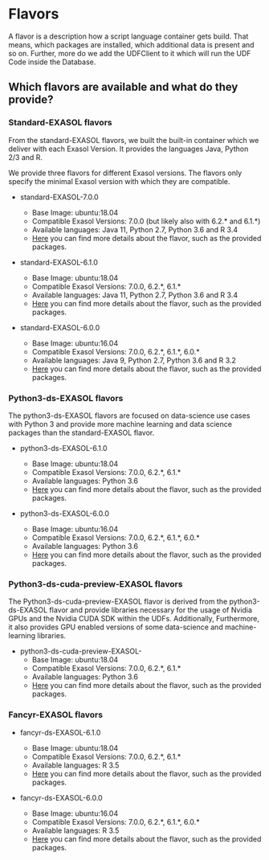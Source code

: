 # Flavors

A flavor is a description how a script language container gets build. That means, which packages are installed, which additional data is present and so on. Further, more do we add the UDFClient to it which will run the UDF Code inside the Database.

## Which flavors are available and what do they provide?

### Standard-EXASOL flavors

From the standard-EXASOL flavors, we built the built-in container which we deliver with each Exasol Version.
It provides the languages Java, Python 2/3 and R.

We provide three flavors for different Exasol versions. The flavors only specify the minimal Exasol version with which they are compatible.

- standard-EXASOL-7.0.0
  - Base Image: ubuntu:18.04
  - Compatible Exasol Versions: 7.0.0 (but likely also with 6.2.\* and 6.1.\*)
  - Available languages: Java 11, Python 2.7, Python 3.6 and R 3.4
  - [Here](standard-EXASOL-7.0.0/FLAVOR_DESCRIPTION.md) you can find more details about the flavor, such as the provided packages.

- standard-EXASOL-6.1.0
  - Base Image: ubuntu:18.04
  - Compatible Exasol Versions: 7.0.0, 6.2.\*, 6.1.\*
  - Available languages: Java 11, Python 2.7, Python 3.6 and R 3.4
  - [Here](standard-EXASOL-6.1.0/FLAVOR_DESCRIPTION.md) you can find more details about the flavor, such as the provided packages.

- standard-EXASOL-6.0.0
  - Base Image: ubuntu:16.04
  - Compatible Exasol Versions: 7.0.0, 6.2.\*, 6.1.\*, 6.0.\*
  - Available languages: Java 9, Python 2.7, Python 3.6 and R 3.2
  - [Here](standard-EXASOL-6.0.0/FLAVOR_DESCRIPTION.md) you can find more details about the flavor, such as the provided packages.

### Python3-ds-EXASOL flavors

The python3-ds-EXASOL flavors are focused on data-science use cases with Python 3 and provide more machine learning and data science packages than the standard-EXASOL flavor.

- python3-ds-EXASOL-6.1.0
  - Base Image: ubuntu:18.04
  - Compatible Exasol Versions: 7.0.0, 6.2.\*, 6.1.\*
  - Available languages: Python 3.6
  - [Here](https://github.com/exasol/script-languages/tree/master/flavors/python3-ds-EXASOL-6.1.0/FLAVOR_DESCRIPTION.md) you can find more details about the flavor, such as the provided packages.

- python3-ds-EXASOL-6.0.0
  - Base Image: ubuntu:16.04
  - Compatible Exasol Versions: 7.0.0, 6.2.\*, 6.1.\*, 6.0.\*
  - Available languages: Python 3.6
  - [Here](https://github.com/exasol/script-languages/tree/master/flavors/python3-ds-EXASOL-6.0.0/FLAVOR_DESCRIPTION.md) you can find more details about the flavor, such as the provided packages.

### Python3-ds-cuda-preview-EXASOL flavors

The Python3-ds-cuda-preview-EXASOL flavor is derived from the python3-ds-EXASOL flavor and provide libraries necessary for the usage of Nvidia GPUs and the Nvidia CUDA SDK within the UDFs. Additionally, Furthermore, it also provides GPU enabled versions of some data-science and machine-learning libraries.

- python3-ds-cuda-preview-EXASOL-
  - Base Image: ubuntu:18.04
  - Compatible Exasol Versions: 7.0.0, 6.2.\*, 6.1.\*
  - Available languages: Python 3.6
  - [Here](https://github.com/exasol/script-languages/tree/master/flavors/python3-ds-cuda-preview-EXASOL-6.1.0/FLAVOR_DESCRIPTION.md) you can find more details about the flavor, such as the provided packages.

### Fancyr-EXASOL flavors

- fancyr-ds-EXASOL-6.1.0
  - Base Image: ubuntu:18.04
  - Compatible Exasol Versions: 7.0.0, 6.2.\*, 6.1.\*
  - Available languages: R 3.5
  - [Here](fancyr-EXASOL-6.1.0/FLAVOR_DESCRIPTION.md) you can find more details about the flavor, such as the provided packages.

- fancyr-ds-EXASOL-6.0.0
  - Base Image: ubuntu:16.04
  - Compatible Exasol Versions: 7.0.0, 6.2.\*, 6.1.\*, 6.0.\*
  - Available languages: R 3.5
  - [Here](fancyr-EXASOL-6.0.0/FLAVOR_DESCRIPTION.md) you can find more details about the flavor, such as the provided packages.
